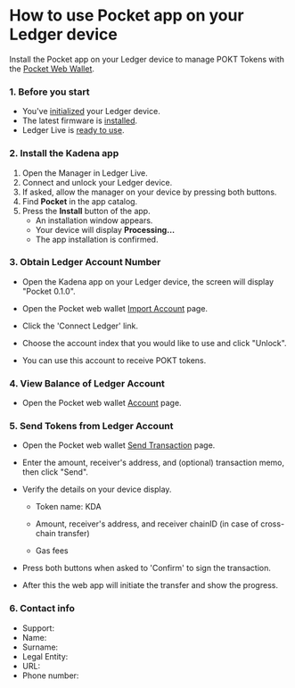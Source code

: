 # How to use Pocket app on your Ledger device

Install the Pocket app on your Ledger device to manage POKT Tokens with the [Pocket Web Wallet](https://wallet.pokt.network/).

### 1. Before you start

- You've [initialized](https://support.ledgerwallet.com/hc/en-us/articles/360000613793) your Ledger device.
- The latest firmware is [installed](https://support.ledgerwallet.com/hc/en-us/articles/360002731113).
- Ledger Live is [ready to use](https://support.ledgerwallet.com/hc/en-us/articles/360006395233).

### 2. Install the Kadena app

1. Open the Manager in Ledger Live.
2. Connect and unlock your Ledger device.
3. If asked, allow the manager on your device by pressing both buttons.
4. Find **Pocket** in the app catalog.
5. Press the **Install** button of the app.
   - An installation window appears.
   - Your device will display **Processing…**
   - The app installation is confirmed.


### **3. Obtain Ledger Account Number**

- Open the Kadena app on your Ledger device, the screen will display "Pocket  0.1.0".

- Open the Pocket web wallet [Import Account](https://wallet.pokt.network/import) page.

- Click the 'Connect Ledger' link.

- Choose the account index that you would like to use and click "Unlock".

- You can use this account to receive POKT tokens.

### **4. View Balance of Ledger Account**

- Open the Pocket web wallet [Account](https://wallet.pokt.network/account) page.

### **5. Send Tokens from Ledger Account**

- Open the Pocket web wallet [Send Transaction](https://wallet.pokt.network/send) page.

- Enter the amount, receiver's address, and (optional) transaction memo, then click "Send".

- Verify the details on your device display.

  - Token name: KDA

  - Amount, receiver's address, and receiver chainID (in case of cross-chain transfer)
  
  - Gas fees

- Press both buttons when asked to 'Confirm' to sign the transaction.

- After this the web app will initiate the transfer and show the progress.

### **6. Contact info**

- Support:
- Name:
- Surname:
- Legal Entity: 
- URL: 
- Phone number: 
